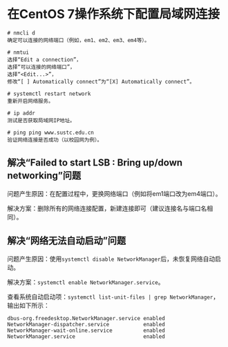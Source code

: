 # 在CentOS 7操作系统下配置局域网连接

```
# nmcli d
确定可以连接的网络端口（例如，em1、em2、em3、em4等）。

# nmtui
选择“Edit a connection”，
选择“可以连接的网络端口”，
选择“<Edit...>”，
修改“[ ] Automatically connect”为“[X] Automatically connect”。

# systemctl restart network
重新开启网络服务。

# ip addr 
测试是否获取局域网IP地址。

# ping ping www.sustc.edu.cn
验证网络连接是否成功（以校园网为例）。
```

## 解决“Failed to start LSB : Bring up/down networking”问题

问题产生原因：在配置过程中，更换网络端口（例如将em1端口改为em4端口）。

解决方案：删除所有的网络连接配置，新建连接即可（建议连接名与端口名相同）。

## 解决“网络无法自动启动”问题

问题产生原因：使用```systemctl disable NetworkManager```后，未恢复网络自动启动。

解决方案：```systemctl enable NetworkManager.service```。

查看系统自动启动项：```systemctl list-unit-files | grep NetworkManager```，输出如下所示：

```
dbus-org.freedesktop.NetworkManager.service enabled
NetworkManager-dispatcher.service           enabled
NetworkManager-wait-online.service          enabled
NetworkManager.service                      enabled
```
